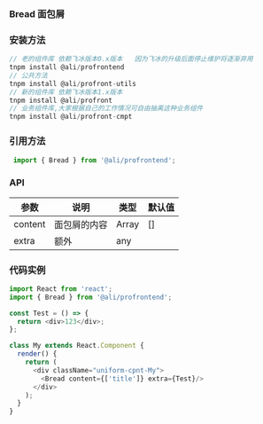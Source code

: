 ### Bread 面包屑

### 安装方法
``` js
// 老的组件库 依赖飞冰版本0.x版本   因为飞冰的升级后面停止维护将逐渐弃用
tnpm install @ali/profrontend
// 公共方法
tnpm install @ali/profront-utils
// 新的组件库 依赖飞冰版本1.x版本
tnpm install @ali/profront
// 业务组件库,大家根据自己的工作情况可自由抽离这种业务组件
tnpm install @ali/profront-cmpt
```

### 引用方法

``` js
 import { Bread } from '@ali/profrontend';
```

### API

|参数            |说明          | 类型  |  默认值  |
|----------------|-------------| -----|--------|
|    content     | 面包屑的内容   | Array | []      |
|    extra       | 额外          |   any |          |     

### 代码实例

``` js
import React from 'react';
import { Bread } from '@ali/profrontend';

const Test = () => {
  return <div>123</div>;
};

class My extends React.Component {
  render() {
    return (
      <div className="uniform-cpnt-My">
        <Bread content={['title']} extra={Test}/>
      </div>
    );
  }
}
```